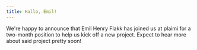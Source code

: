 ```yaml
---
title: Hallo, Emil!
---
```

We're happy to announce that Emil Henry Flakk has joined us at plaimi for a 
two-month position to help us kick off a new project. Expect to hear more 
about said project pretty soon!
